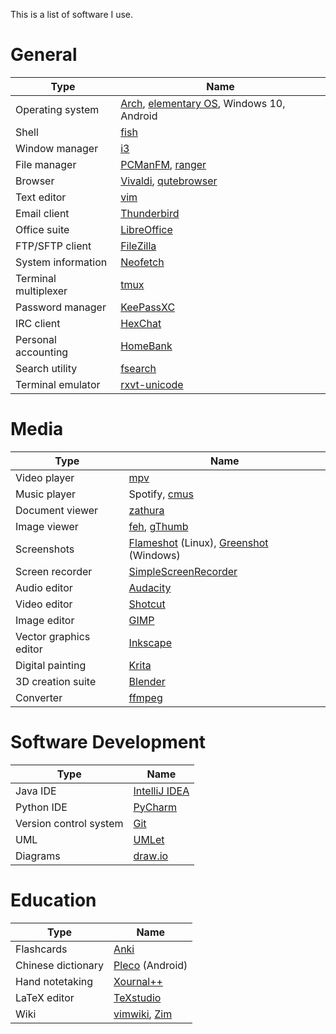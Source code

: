 This is a list of software I use.

# General
| Type                 | Name                                                                                           |
|----------------------|------------------------------------------------------------------------------------------------|
| Operating system     | [Arch](https://www.archlinux.org), [elementary OS](https://elementary.io), Windows 10, Android |
| Shell                | [fish](https://fishshell.com)                                                                  |
| Window manager       | [i3](https://i3wm.org)                                                                         |
| File manager         | [PCManFM](https://wiki.lxde.org/en/PCManFM), [ranger](https://ranger.github.io)                |
| Browser              | [Vivaldi](https://vivaldi.com), [qutebrowser](https://qutebrowser.org)                         |
| Text editor          | [vim](https://www.vim.org)                                                                     |
| Email client         | [Thunderbird](https://www.thunderbird.net)                                                     |
| Office suite         | [LibreOffice](https://www.libreoffice.org)                                                     |
| FTP/SFTP client      | [FileZilla](https://filezilla-project.org)                                                     |
| System information   | [Neofetch](https://github.com/dylanaraps/neofetch)                                             |
| Terminal multiplexer | [tmux](https://tmux.github.io)                                                                 |
| Password manager     | [KeePassXC](https://keepassxc.org)                                                             |
| IRC client           | [HexChat](https://hexchat.github.io)                                                           |
| Personal accounting  | [HomeBank](http://homebank.free.fr)                                                            |
| Search utility       | [fsearch](https://github.com/cboxdoerfer/fsearch)                                              |
| Terminal emulator    | [rxvt-unicode](http://software.schmorp.de/pkg/rxvt-unicode.html)                               |

# Media
| Type                   | Name                                                                                           |
|------------------------|------------------------------------------------------------------------------------------------|
| Video player           | [mpv](https://mpv.io)                                                                          |
| Music player           | Spotify, [cmus](https://cmus.github.io)                                                        |
| Document viewer        | [zathura](https://pwmt.org/projects/zathura)                                                   |
| Image viewer           | [feh](https://feh.finalrewind.org/), [gThumb](https://wiki.gnome.org/Apps/Gthumb)              |
| Screenshots            | [Flameshot](https://flameshot.js.org) (Linux), [Greenshot](https://getgreenshot.org) (Windows) |
| Screen recorder        | [SimpleScreenRecorder](https://www.maartenbaert.be/simplescreenrecorder)                       |
| Audio editor           | [Audacity](https://www.audacityteam.org)                                                       |
| Video editor           | [Shotcut](https://www.shotcut.org/)                                                            |
| Image editor           | [GIMP](https://www.gimp.org)                                                                   |
| Vector graphics editor | [Inkscape](https://inkscape.org)                                                               |
| Digital painting       | [Krita](https://krita.org)                                                                     |
| 3D creation suite      | [Blender](https://www.blender.org)                                                             |
| Converter              | [ffmpeg](https://www.ffmpeg.org)                                                               |

# Software Development
| Type                   | Name                                            |
|------------------------|-------------------------------------------------|
| Java IDE               | [IntelliJ IDEA](https://www.jetbrains.com/idea) |
| Python IDE             | [PyCharm](https://www.jetbrains.com/pycharm)    |
| Version control system | [Git](https://git-scm.com)                      |
| UML                    | [UMLet](https://www.umlet.com)                  |
| Diagrams               | [draw.io](https://app.diagrams.net)             |

# Education
| Type               | Name                                                                       |
|--------------------|----------------------------------------------------------------------------|
| Flashcards         | [Anki](https://apps.ankiweb.net)                                           |
| Chinese dictionary | [Pleco](https://www.pleco.com) (Android)                                   |
| Hand notetaking    | [Xournal++](https://github.com/xournalpp/xournalpp)                        |
| LaTeX editor       | [TeXstudio](https://www.texstudio.org)                                     |
| Wiki               | [vimwiki](https://github.com/vimwiki/vimwiki), [Zim](https://zim-wiki.org) |
